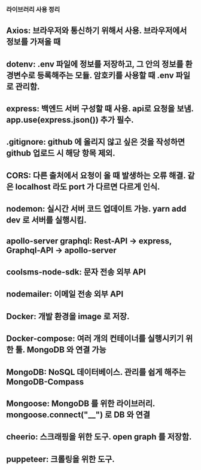 ### 라이브러리 사용 정리

## Axios: 브라우저와 통신하기 위해서 사용. 브라우저에서 정보를 가져올 때 
## dotenv: .env 파일에 정보를 저장하고, 그 안의 정보를 환경변수로 등록해주는 모듈. 암호키를 사용할 때 .env 파일로 관리함.
## express: 백엔드 서버 구성할 때 사용. api로 요청을 보냄. app.use(express.json()) 추가 필수.
## .gitignore: github 에 올리지 않고 싶은 것을 작성하면 github 업로드 시 해당 항목 제외.
## CORS: 다른 출처에서 요청이 올 때 발생하는 오류 해결. 같은 localhost 라도 port 가 다르면 다르게 인식.
## nodemon: 실시간 서버 코드 업데이트 가능. yarn add dev 로 서버를 실행시킴.
## apollo-server graphql: Rest-API -> express, Graphql-API -> apollo-server
## coolsms-node-sdk: 문자 전송 외부 API
## nodemailer: 이메일 전송 외부 API
## Docker: 개발 환경을 image 로 저장. 
## Docker-compose: 여러 개의 컨테이너를 실행시키기 위한 툴. MongoDB 와 연결 가능
## MongoDB: NoSQL 데이터베이스. 관리를 쉽게 해주는 MongoDB-Compass
## Mongoose: MongoDB 를 위한 라이브러리. mongoose.connect("__") 로 DB 와 연결 
## cheerio: 스크래핑을 위한 도구. open graph 를 저장함.
## puppeteer: 크롤링을 위한 도구. 
